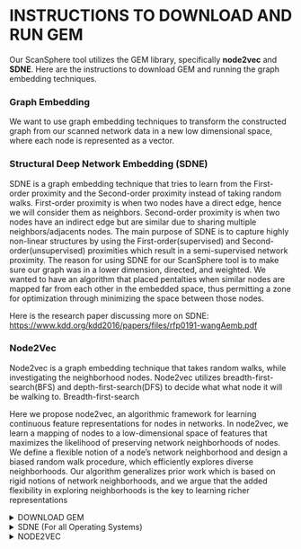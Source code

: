 # INSTRUCTIONS TO DOWNLOAD AND RUN GEM

Our ScanSphere tool utilizes the GEM library, specifically **node2vec** and **SDNE**. 
Here are the instructions to download GEM and running the graph embedding techniques.

### Graph Embedding

We want to use graph embedding techniques to transform the constructed graph from our scanned network data in a new low dimensional space, where each node is represented as a vector.

### Structural Deep Network Embedding (SDNE)

SDNE is a graph embedding technique that tries to learn from the First-order proximity and the Second-order proximity instead of taking random walks. First-order proximity is when two nodes have a direct edge, hence we will consider them as neighbors. Second-order proximity is when two nodes have an indirect edge but are similar due to sharing multiple neighbors/adjacents nodes. The main purpose of SDNE is to capture highly non-linear structures by using the First-order(supervised) and Second-order(unsupervised) proximities which result in a semi-supervised network proximity. The reason for using SDNE for our ScanSphere tool is to make sure our graph was in a lower dimension, directed, and weighted. We wanted to have an algorithm that placed pentalties when similar nodes are mapped far from each other in the embedded space, thus permitting a zone for optimization through minimizing the space between those nodes. 

Here is the research paper discussing more on SDNE: https://www.kdd.org/kdd2016/papers/files/rfp0191-wangAemb.pdf


### Node2Vec 

Node2vec is a graph embedding technique that takes random walks, while investigating the neighborhood nodes. Node2vec utilizes breadth-first-search(BFS) and depth-first-search(DFS) to decide what what node it will be walking to. Breadth-first-search 



Here we propose node2vec, an algorithmic framework for learning continuous feature representations for nodes in networks. In
node2vec, we learn a mapping of nodes to a low-dimensional space
of features that maximizes the likelihood of preserving network
neighborhoods of nodes. We define a flexible notion of a node’s
network neighborhood and design a biased random walk procedure,
which efficiently explores diverse neighborhoods. Our algorithm
generalizes prior work which is based on rigid notions of network
neighborhoods, and we argue that the added flexibility in exploring
neighborhoods is the key to learning richer representations

<details>
    <summary>DOWNLOAD GEM</summary>

1. Download GEM: https://github.com/palash1992/GEM
    
2. Go into the *tests* folder
    
3. Open the *test_karate.py* python file
    
4. Comment out lines 13 - 16 so that you only have: 

    *from gem.embedding.node2vec import node2vec*
    
    *from gem.embedding.sdne     import SDNE*
    
5. Comment out lines 33 - 36 so that you only have:

    *models.append(node2vec(d=2, max_iter=1, walk_len=80, num_walks=10, con_size=10, ret_p=1, inout_p=1))*
    
    *models.append(SDNE(d=2, beta=5, alpha=1e-5, nu1=1e-6, nu2=1e-6, K=3,n_units=[50, 15,], rho=0.3, n_iter=50,*                     xeta=0.01,n_batch=100,
                *modelfile=['enc_model.json', 'dec_model.json'],*
                *weightfile=['enc_weights.hdf5', 'dec_weights.hdf5']))*

6. Save the file
</details>

<details>
  <summary>SDNE (For all Operating Systems)</summary> 
<br>
**Note: GEM WILL NOT BE ABLE TO WORK IF YOU HAVE ANACONDA INSTALLED.**

1. On your terminal (cmd prompt, etc.) install specified versions:

    *pip3 install matplotlib==2.2.4*
    
    *pip3 install tensorflow==1.13.1*
    
2. Go to *tests* directory on your terminal and run the following:

    *python3 test_karate.py --SDNE 0*   
  
3. You should be able to see similar outputs as shown in the GEM GitHub Repository.

</details>

<details>
  <summary>NODE2VEC</summary> 


**FOR MAC OS**
1. Download Snap: https://github.com/snap-stanford/snap

2. Move your *snap-master* into the *GEM-master*

3. On your terminal, cd into your *snap-master* directory and run a *make all*
    
4. After *make all* is done, cd into *examples* and then cd into *node2vec* folder

5. Go into your bash file: *vi ~/.bash_profile* and change the export path:

    *export PATH=/Users/{user}/Desktop/SD/GEM-master/snap-master/examples/Release/:$PATH*
    
    ***Tip: You can go into the *examples* folder, drag and drop the *Release* folder into the bash file.***
    
6. In your *node2vec* folder, run: *./node2vec* to install

7. In your *node2vec* folder, run: *chmod +x ./node2vec* to give permission

8. Go back to the *tests* folder in *GEM-master* and run: 
    
    *python3 test_karate.py --node2vec 0* 

</details>


